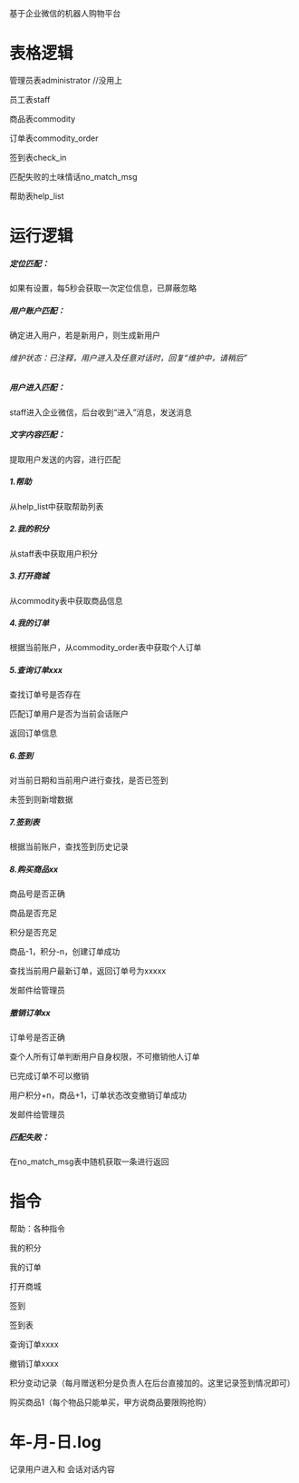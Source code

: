 基于企业微信的机器人购物平台

# 表格逻辑

管理员表administrator	//没用上

员工表staff

商品表commodity

订单表commodity_order

签到表check_in

匹配失败的土味情话no_match_msg

帮助表help_list





# 运行逻辑

##### 定位匹配：

如果有设置，每5秒会获取一次定位信息，已屏蔽忽略



##### 用户账户匹配：

确定进入用户，若是新用户，则生成新用户



###### 维护状态：已注释，用户进入及任意对话时，回复“维护中，请稍后”



##### 用户进入匹配：

staff进入企业微信，后台收到“进入”消息，发送消息



##### 文字内容匹配：

提取用户发送的内容，进行匹配



##### 1.帮助

从help_list中获取帮助列表



##### 2.我的积分

从staff表中获取用户积分



##### 3.打开商城

从commodity表中获取商品信息



##### 4.我的订单

根据当前账户，从commodity_order表中获取个人订单



##### 5.查询订单xxx

查找订单号是否存在

匹配订单用户是否为当前会话账户

返回订单信息



##### 6.签到

对当前日期和当前用户进行查找，是否已签到

未签到则新增数据



##### 7.签到表

根据当前账户，查找签到历史记录



##### 8.购买商品xx

商品号是否正确

商品是否充足

积分是否充足

商品-1，积分-n，创建订单成功

查找当前用户最新订单，返回订单号为xxxxx

发邮件给管理员



##### 撤销订单xx

订单号是否正确

查个人所有订单判断用户自身权限，不可撤销他人订单

已完成订单不可以撤销

用户积分+n，商品+1，订单状态改变撤销订单成功

发邮件给管理员



##### 匹配失败：

在no_match_msg表中随机获取一条进行返回



# 指令

帮助：各种指令

我的积分

我的订单

打开商城

签到

签到表

查询订单xxxx

撤销订单xxxx

积分变动记录（每月赠送积分是负责人在后台直接加的。这里记录签到情况即可）

购买商品1（每个物品只能单买，甲方说商品要限购抢购）



# 年-月-日.log

记录用户进入和 会话对话内容



